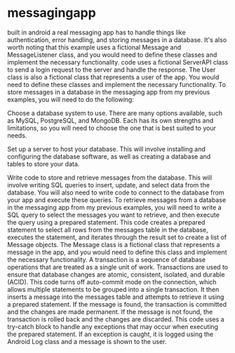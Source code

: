 # messagingapp
built in android
a real messaging app has to handle things like authentication, error handling, and storing messages in a database. It's also worth noting that this example uses a fictional Message and MessageListener class, and you would need to define these classes and implement the necessary functionality.
code uses a fictional ServerAPI class to send a login request to the server and handle the response. The User class is also a fictional class that represents a user of the app. You would need to define these classes and implement the necessary functionality.
To store messages in a database in the messaging app from my previous examples, you will need to do the following:

Choose a database system to use. There are many options available, such as MySQL, PostgreSQL, and MongoDB. Each has its own strengths and limitations, so you will need to choose the one that is best suited to your needs.

Set up a server to host your database. This will involve installing and configuring the database software, as well as creating a database and tables to store your data.

Write code to store and retrieve messages from the database. This will involve writing SQL queries to insert, update, and select data from the database. You will also need to write code to connect to the database from your app and execute these queries.
To retrieve messages from a database in the messaging app from my previous examples, you will need to write a SQL query to select the messages you want to retrieve, and then execute the query using a prepared statement.
This code creates a prepared statement to select all rows from the messages table in the database, executes the statement, and iterates through the result set to create a list of Message objects. The Message class is a fictional class that represents a message in the app, and you would need to define this class and implement the necessary functionality.
A transaction is a sequence of database operations that are treated as a single unit of work. Transactions are used to ensure that database changes are atomic, consistent, isolated, and durable (ACID).
This code turns off auto-commit mode on the connection, which allows multiple statements to be grouped into a single transaction. It then inserts a message into the messages table and attempts to retrieve it using a prepared statement. If the message is found, the transaction is committed and the changes are made permanent. If the message is not found, the transaction is rolled back and the changes are discarded.
This code uses a try-catch block to handle any exceptions that may occur when executing the prepared statement. If an exception is caught, it is logged using the Android Log class and a message is shown to the user.
